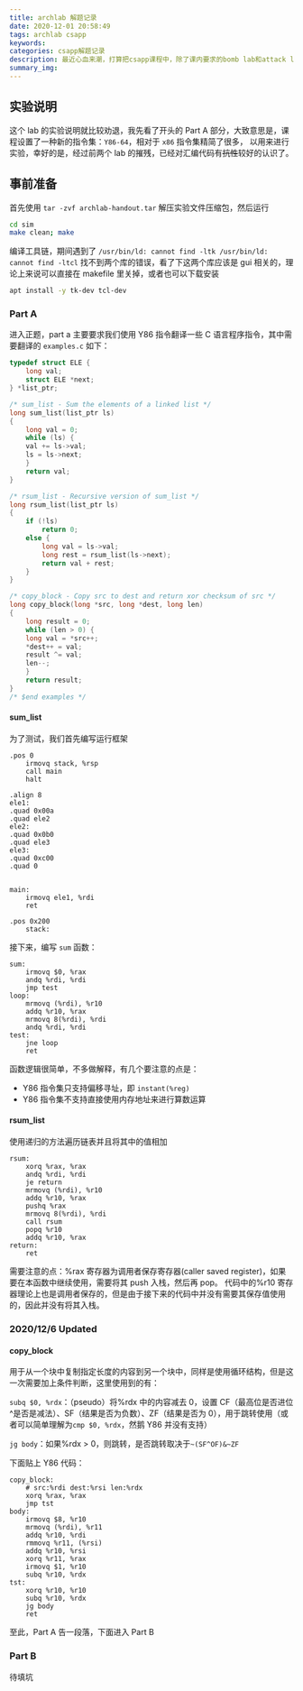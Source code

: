 ```yaml
---
title: archlab 解题记录
date: 2020-12-01 20:58:49
tags: archlab csapp
keywords:
categories: csapp解题记录
description: 最近心血来潮，打算把csapp课程中，除了课内要求的bomb lab和attack lab以外的几个lab做掉，现在面对的第一个就是实验四——arch lab
summary_img:
---
```


## 实验说明

这个 lab 的实验说明就比较劝退，我先看了开头的 Part A 部分，大致意思是，课程设置了一种新的指令集：`Y86-64`，相对于 `x86` 指令集精简了很多，
以用来进行实验，幸好的是，经过前两个 lab 的摧残，已经对汇编代码有~~抗性~~较好的认识了。

## 事前准备

首先使用 `tar -zvf archlab-handout.tar` 解压实验文件压缩包，然后运行

```bash
cd sim
make clean; make
```

编译工具链，期间遇到了 `/usr/bin/ld: cannot find -ltk /usr/bin/ld: cannot find -ltcl` 找不到两个库的错误，看了下这两个库应该是 gui 相关的，理论上来说可以直接在 makefile 里关掉，或者也可以下载安装

```bash
apt install -y tk-dev tcl-dev
```

### Part A

进入正题，part a 主要要求我们使用 Y86 指令翻译一些 C 语言程序指令，其中需要翻译的 `examples.c` 如下：

```C
typedef struct ELE {
    long val;
    struct ELE *next;
} *list_ptr;

/* sum_list - Sum the elements of a linked list */
long sum_list(list_ptr ls)
{
    long val = 0;
    while (ls) {
	val += ls->val;
	ls = ls->next;
    }
    return val;
}

/* rsum_list - Recursive version of sum_list */
long rsum_list(list_ptr ls)
{
    if (!ls)
	    return 0;
    else {
        long val = ls->val;
        long rest = rsum_list(ls->next);
        return val + rest;
    }
}

/* copy_block - Copy src to dest and return xor checksum of src */
long copy_block(long *src, long *dest, long len)
{
    long result = 0;
    while (len > 0) {
	long val = *src++;
	*dest++ = val;
	result ^= val;
	len--;
    }
    return result;
}
/* $end examples */

```

#### sum_list

为了测试，我们首先编写运行框架

```x86asm
.pos 0
    irmovq stack, %rsp
    call main
    halt

.align 8
ele1:
.quad 0x00a
.quad ele2
ele2:
.quad 0x0b0
.quad ele3
ele3:
.quad 0xc00
.quad 0


main:
    irmovq ele1, %rdi
    ret

.pos 0x200
    stack:

```

接下来，编写 `sum` 函数：

```x86asm
sum:
    irmovq $0, %rax
    andq %rdi, %rdi
    jmp test
loop:
    mrmovq (%rdi), %r10
    addq %r10, %rax
    mrmovq 8(%rdi), %rdi
    andq %rdi, %rdi
test:
    jne loop
    ret

```

函数逻辑很简单，不多做解释，有几个要注意的点是：

-   Y86 指令集只支持偏移寻址，即 `instant(%reg)`
-   Y86 指令集不支持直接使用内存地址来进行算数运算

#### rsum_list

使用递归的方法遍历链表并且将其中的值相加

```x86asm
rsum:
    xorq %rax, %rax
    andq %rdi, %rdi
    je return
    mrmovq (%rdi), %r10
    addq %r10, %rax
    pushq %rax
    mrmovq 8(%rdi), %rdi
    call rsum
    popq %r10
    addq %r10, %rax
return:
    ret
```

需要注意的点：%rax 寄存器为调用者保存寄存器(caller saved register)，如果要在本函数中继续使用，需要将其 push 入栈，然后再 pop。
代码中的%r10 寄存器理论上也是调用者保存的，但是由于接下来的代码中并没有需要其保存值使用的，因此并没有将其入栈。

### 2020/12/6 Updated

#### copy_block

用于从一个块中复制指定长度的内容到另一个块中，同样是使用循环结构，但是这一次需要加上条件判断，这里使用到的有：

`subq $0, %rdx`：（pseudo）将%rdx 中的内容减去 0，设置 CF（最高位是否进位^是否是减法）、SF（结果是否为负数）、ZF（结果是否为 0），用于跳转使用（或者可以简单理解为`cmp $0, %rdx`，然鹅 Y86 并没有支持）

`jg body`：如果%rdx > 0，则跳转，是否跳转取决于`~(SF^OF)&~ZF`

下面贴上 Y86 代码：

```x86asm
copy_block:
    # src:%rdi dest:%rsi len:%rdx
    xorq %rax, %rax
    jmp tst
body:
    irmovq $8, %r10
    mrmovq (%rdi), %r11
    addq %r10, %rdi
    rmmovq %r11, (%rsi)
    addq %r10, %rsi
    xorq %r11, %rax
    irmovq $1, %r10
    subq %r10, %rdx
tst:
    xorq %r10, %r10
    subq %r10, %rdx
    jg body
    ret
```

至此，Part A 告一段落，下面进入 Part B

### Part B

待填坑
